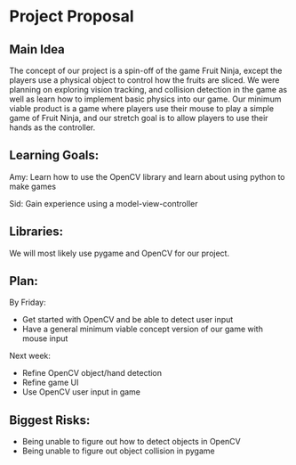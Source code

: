 # Project Proposal
## Main Idea
The concept of our project is a spin-off of the game Fruit Ninja, except the
players use a physical object to control how the fruits are sliced. We were
planning on exploring vision tracking, and collision detection in the game as
well as learn how to implement basic physics into our game. Our minimum viable
product is a game where players use their mouse to play a simple game of
Fruit Ninja, and our stretch goal is to allow players to use their hands as
the controller.

## Learning Goals:
Amy: Learn how to use the OpenCV library and learn about using python to make games

Sid: Gain experience using a model-view-controller

## Libraries:
We will most likely use pygame and OpenCV for our project.

## Plan:
By Friday:
+ Get started with OpenCV and be able to detect user input
+ Have a general minimum viable concept version of our game with mouse input

Next week:
+ Refine OpenCV object/hand detection
+ Refine game UI
+ Use OpenCV user input in game

## Biggest Risks:
+ Being unable to figure out how to detect objects in OpenCV
+ Being unable to figure out object collision in pygame
